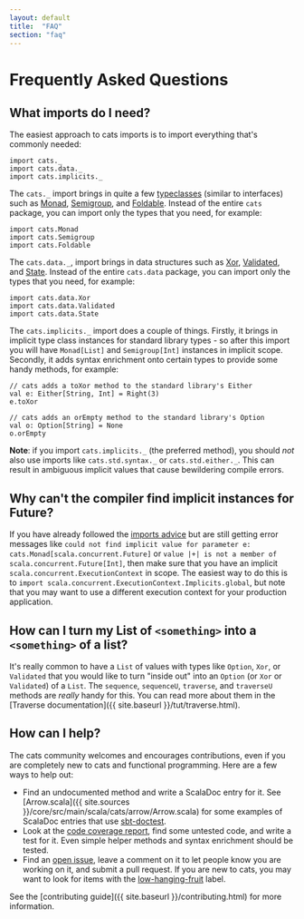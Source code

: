 ```yaml
---
layout: default
title:  "FAQ"
section: "faq"
---
```

# Frequently Asked Questions

## What imports do I need?<a id="what-imports" href="#what-imports"></a>

The easiest approach to cats imports is to import everything that's commonly needed:

```tut:silent
import cats._
import cats.data._
import cats.implicits._
```

The `cats._` import brings in quite a few [typeclasses](http://typelevel.org/cats/typeclasses.html) (similar to interfaces) such as [Monad](http://typelevel.org/cats/tut/monad.html), [Semigroup](http://typelevel.org/cats/tut/semigroup.html), and [Foldable](http://typelevel.org/cats/tut/foldable.html). Instead of the entire `cats` package, you can import only the types that you need, for example:

```tut:silent
import cats.Monad
import cats.Semigroup
import cats.Foldable
```

The `cats.data._`, import brings in data structures such as [Xor](http://typelevel.org/cats/tut/xor.html), [Validated](http://typelevel.org/cats/tut/validated.html), and [State](http://typelevel.org/cats/tut/state.html). Instead of the entire `cats.data` package, you can import only the types that you need, for example:

```tut:silent
import cats.data.Xor
import cats.data.Validated
import cats.data.State
```

The `cats.implicits._` import does a couple of things. Firstly, it brings in implicit type class instances for standard library types - so after this import you will have `Monad[List]` and `Semigroup[Int]` instances in implicit scope. Secondly, it adds syntax enrichment onto certain types to provide some handy methods, for example:

```tut:book
// cats adds a toXor method to the standard library's Either
val e: Either[String, Int] = Right(3)
e.toXor

// cats adds an orEmpty method to the standard library's Option
val o: Option[String] = None
o.orEmpty
```

**Note**: if you import `cats.implicits._` (the preferred method), you should _not_ also use imports like `cats.std.syntax._` or `cats.std.either._`. This can result in ambiguous implicit values that cause bewildering compile errors.

## Why can't the compiler find implicit instances for Future?<a id="future-instances" href="#future-instances"></a>

If you have already followed the [imports advice](#what-imports) but are still getting error messages like `could not find implicit value for parameter e: cats.Monad[scala.concurrent.Future]` or `value |+| is not a member of scala.concurrent.Future[Int]`, then make sure that you have an implicit `scala.concurrent.ExecutionContext` in scope. The easiest way to do this is to `import scala.concurrent.ExecutionContext.Implicits.global`, but note that you may want to use a different execution context for your production application.

## How can I turn my List of `<something>` into a `<something>` of a list?<a id="traverse" href="#traverse"></a>

It's really common to have a `List` of values with types like `Option`, `Xor`, or `Validated` that you would like to turn "inside out" into an `Option` (or `Xor` or `Validated`) of a `List`. The `sequence`, `sequenceU`, `traverse`, and `traverseU` methods are _really_ handy for this. You can read more about them in the [Traverse documentation]({{ site.baseurl }}/tut/traverse.html).

## How can I help?<a id="contributing" href="#contributing"></a>

The cats community welcomes and encourages contributions, even if you are completely new to cats and functional programming. Here are a few ways to help out:

- Find an undocumented method and write a ScalaDoc entry for it. See [Arrow.scala]({{ site.sources }}/core/src/main/scala/cats/arrow/Arrow.scala) for some examples of ScalaDoc entries that use [sbt-doctest](https://github.com/tkawachi/sbt-doctest).
- Look at the [code coverage report](https://codecov.io/github/typelevel/cats?branch=master), find some untested code, and write a test for it. Even simple helper methods and syntax enrichment should be tested.
- Find an [open issue](https://github.com/typelevel/cats/issues?q=is%3Aopen+is%3Aissue+label%3Aready), leave a comment on it to let people know you are working on it, and submit a pull request. If you are new to cats, you may want to look for items with the [low-hanging-fruit](https://github.com/typelevel/cats/issues?q=is%3Aopen+is%3Aissue+label%3A%22low-hanging+fruit%22) label.

See the [contributing guide]({{ site.baseurl }}/contributing.html) for more information.
